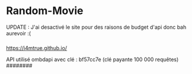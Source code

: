 # Random-Movie

UPDATE : J'ai desactivé le site pour des raisons de budget d'api donc bah aurevoir :(

#####
https://i4mtrue.github.io/

API utilisé ombdapi avec clé : bf57cc7e (clé payante 100 000 requêtes)
########

